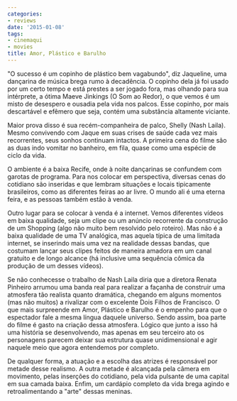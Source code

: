 ```yaml
---
categories:
- reviews
date: '2015-01-08'
tags:
- cinemaqui
- movies
title: Amor, Plástico e Barulho
---
```


"O sucesso é um copinho de plástico bem vagabundo", diz Jaqueline, uma dançarina de música brega rumo à decadência. O copinho dela já foi usado por um certo tempo e está prestes a ser jogado fora, mas olhando para sua intérprete, a ótima Maeve Jinkings (O Som ao Redor), o que vemos é um misto de desespero e ousadia pela vida nos palcos. Esse copinho, por mais descartável e efêmero que seja, contém uma substância altamente viciante.

Maior prova disso é sua recém-companheira de palco, Shelly (Nash Laila). Mesmo convivendo com Jaque em suas crises de saúde cada vez mais recorrentes, seus sonhos continuam intactos. A primeira cena do filme são as duas indo vomitar no banheiro, em fila, quase como uma espécie de ciclo da vida.

O ambiente é a baixa Recife, onde à noite dançarinas se confundem com garotas de programa. Para nos colocar em perspectiva, diversas cenas do cotidiano são inseridas e que lembram situações e locais tipicamente brasileiros, como as diferentes feiras ao ar livre. O mundo ali é uma eterna feira, e as pessoas também estão à venda.

Outro lugar para se colocar à venda é a internet. Vemos diferentes vídeos em baixa qualidade, seja um clipe ou um anúncio recorrente da construção de um Shopping (algo não muito bem resolvido pelo roteiro). Mas não é a baixa qualidade de uma TV analógica, mas aquela típica de uma limitada internet, se inserindo mais uma vez na realidade dessas bandas, que costumam lançar seus clipes feitos de maneira amadora em um canal gratuito e de longo alcance (há inclusive uma sequência cômica da produção de um desses vídeos).

Se não conhecesse o trabalho de Nash Laila diria que a diretora Renata Pinheiro arrumou uma banda real para realizar a façanha de construir uma atmosfera tão realista quanto dramática, chegando em alguns momentos (mas não muitos) a rivalizar com o excelente Dois Filhos de Francisco. O que mais surpreende em Amor, Plástico e Barulho é o empenho para que o espectador fale a mesma língua daquele universo. Sendo assim, boa parte do filme é gasto na criação dessa atmosfera. Lógico que junto a isso há uma história se desenvolvendo, mas apenas em seu terceiro ato os personagens parecem deixar sua estrutura quase unidimensional e agir naquele meio que agora entendemos por completo.

De qualquer forma, a atuação e a escolha das atrizes é responsável por metade desse realismo. A outra metade é alcançada pela câmera em movimento, pelas inserções do cotidiano, pela vida pulsante de uma capital em sua camada baixa. Enfim, um cardápio completo da vida brega agindo e retroalimentando a "arte" dessas meninas.
